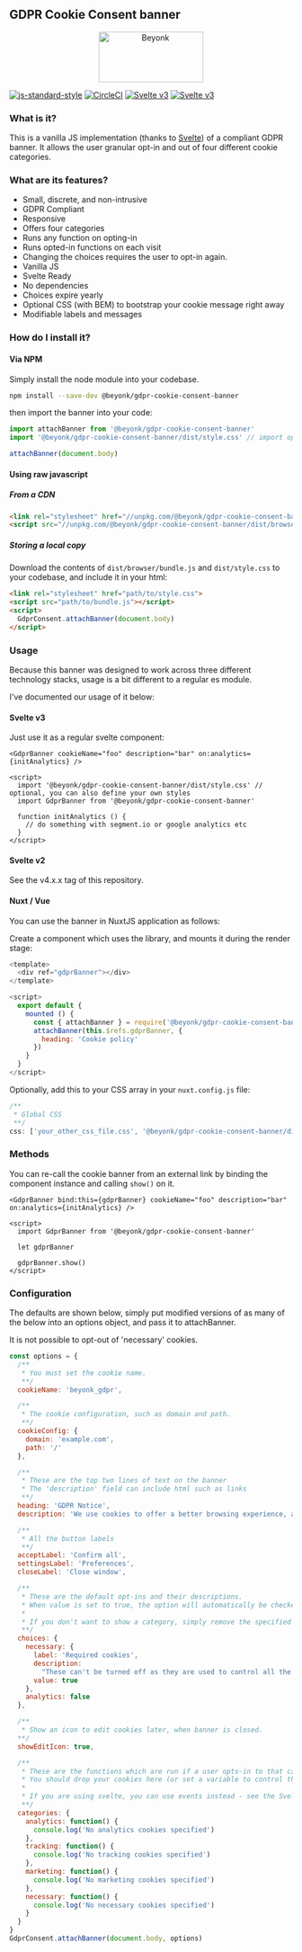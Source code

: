 ## GDPR Cookie Consent banner

<p align="center">
  <img width="186" height="90" src="https://user-images.githubusercontent.com/218949/44782765-377e7c80-ab80-11e8-9dd8-fce0e37c235b.png" alt="Beyonk" />
</p>

[![js-standard-style](https://img.shields.io/badge/code%20style-standard-brightgreen.svg)](http://standardjs.com) [![CircleCI](https://circleci.com/gh/beyonk-adventures/gdpr-cookie-consent-banner.svg?style=shield)](https://circleci.com/gh/beyonk-adventures/gdpr-cookie-consent-banner) [![Svelte v3](https://img.shields.io/badge/svelte-v2-orange.svg)](https://v2.svelte.dev) [![Svelte v3](https://img.shields.io/badge/svelte-v3-blueviolet.svg)](https://svelte.dev)

### What is it?

This is a vanilla JS implementation (thanks to [Svelte](http://svelte.dev)) of a compliant GDPR banner. It allows the user granular opt-in and out of four different cookie categories.

### What are its features?

* Small, discrete, and non-intrusive
* GDPR Compliant
* Responsive
* Offers four categories
* Runs any function on opting-in
* Runs opted-in functions on each visit
* Changing the choices requires the user to opt-in again.
* Vanilla JS
* Svelte Ready
* No dependencies
* Choices expire yearly
* Optional CSS (with BEM) to bootstrap your cookie message right away
* Modifiable labels and messages

### How do I install it?

#### Via NPM

Simply install the node module into your codebase.

```bash
npm install --save-dev @beyonk/gdpr-cookie-consent-banner
```

then import the banner into your code:

```js
import attachBanner from '@beyonk/gdpr-cookie-consent-banner'
import '@beyonk/gdpr-cookie-consent-banner/dist/style.css' // import optional styles

attachBanner(document.body)
```

#### Using raw javascript

##### From a CDN

```html
<link rel="stylesheet" href="//unpkg.com/@beyonk/gdpr-cookie-consent-banner/dist/style.css">
<script src="//unpkg.com/@beyonk/gdpr-cookie-consent-banner/dist/browser/bundle.min.js"></script>
```

##### Storing a local copy

Download the contents of `dist/browser/bundle.js` and `dist/style.css` to your codebase, and include it in your html:

```html
<link rel="stylesheet" href="path/to/style.css">
<script src="path/to/bundle.js"></script>
<script>
  GdprConsent.attachBanner(document.body)
</script>
```

### Usage

Because this banner was designed to work across three different technology stacks, usage is a bit different to a regular es module.

I've documented our usage of it below:

#### Svelte v3

Just use it as a regular svelte component:

```svelte
<GdprBanner cookieName="foo" description="bar" on:analytics={initAnalytics} />

<script>
  import '@beyonk/gdpr-cookie-consent-banner/dist/style.css' // optional, you can also define your own styles
  import GdprBanner from '@beyonk/gdpr-cookie-consent-banner'
  
  function initAnalytics () {
    // do something with segment.io or google analytics etc
  }
</script>
```

#### Svelte v2

See the v4.x.x tag of this repository.

#### Nuxt / Vue

You can use the banner in NuxtJS application as follows:

Create a component which uses the library, and mounts it during the render stage:
```js
<template>
  <div ref="gdprBanner"></div>
</template>

<script>
  export default {
    mounted () {
      const { attachBanner } = require('@beyonk/gdpr-cookie-consent-banner/dist/esm/bundle.js')
      attachBanner(this.$refs.gdprBanner, {
        heading: 'Cookie policy'
      })
    }
  }
</script>
```

Optionally, add this to your CSS array in your `nuxt.config.js` file:
```js
/**
 * Global CSS
 **/
css: ['your_other_css_file.css', '@beyonk/gdpr-cookie-consent-banner/dist/style.css'],
```

### Methods

You can re-call the cookie banner from an external link by binding the component instance and calling `show()` on it.

```svelte
<GdprBanner bind:this={gdprBanner} cookieName="foo" description="bar" on:analytics={initAnalytics} />

<script>
  import GdprBanner from '@beyonk/gdpr-cookie-consent-banner'

  let gdprBanner
  
  gdprBanner.show()
</script>
```

### Configuration

The defaults are shown below, simply put modified versions of as many of the below into an options object, and pass it to attachBanner.

It is not possible to opt-out of 'necessary' cookies.

```js
const options = {
  /**
   * You must set the cookie name.
   **/
  cookieName: 'beyonk_gdpr',

  /**
   * The cookie configuration, such as domain and path.
   **/
  cookieConfig: {
    domain: 'example.com',
    path: '/'
  },

  /**
   * These are the top two lines of text on the banner
   * The 'description' field can include html such as links
   **/
  heading: 'GDPR Notice',
  description: 'We use cookies to offer a better browsing experience, analyze site traffic, personalize content, and serve targeted advertisements. Please review our <a href="/privacy-policy">privacy policy page</a>. By clicking accept, you consent to our privacy policy & use of cookies.',

  /**
   * All the button labels
   **/
  acceptLabel: 'Confirm all',
  settingsLabel: 'Preferences',
  closeLabel: 'Close window',

  /**
   * These are the default opt-ins and their descriptions.
   * When value is set to true, the option will automatically be checked on load.
   *
   * If you don't want to show a category, simply remove the specified key from this object.
   **/
  choices: {
    necessary: {
      label: 'Required cookies',
      description:
        "These can't be turned off as they are used to control all the other cookies",
      value: true
    },
    analytics: false
  },

  /**
   * Show an icon to edit cookies later, when banner is closed.
  **/
  showEditIcon: true,

  /**
   * These are the functions which are run if a user opts-in to that category.
   * You should drop your cookies here (or set a variable to control the later dropping of cookies.
   *
   * If you are using svelte, you can use events instead - see the Svelte section below.
   **/
  categories: {
    analytics: function() {
      console.log('No analytics cookies specified')
    },
    tracking: function() {
      console.log('No tracking cookies specified')
    },
    marketing: function() {
      console.log('No marketing cookies specified')
    },
    necessary: function() {
      console.log('No necessary cookies specified')
    }
  }
}
GdprConsent.attachBanner(document.body, options)
```
